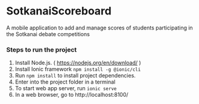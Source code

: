 # SotkanaiScoreboard
A mobile application to add and manage scores of students participating in the Sotkanai debate competitions

### Steps to run the project
1.	Install Node.js. ( https://nodejs.org/en/download/ )
2.	Install Ionic framework
```npm install -g @ionic/cli```
3.	Run ```npm install``` to install project dependencies.
4.	Enter into the project folder in a terminal
5.	To start web app server, run ```ionic serve```
6.	In a web browser, go to http://localhost:8100/
